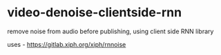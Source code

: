 # video-denoise-clientside-rnn
remove noise from audio before publishing, using client side RNN library

uses - https://gitlab.xiph.org/xiph/rnnoise
